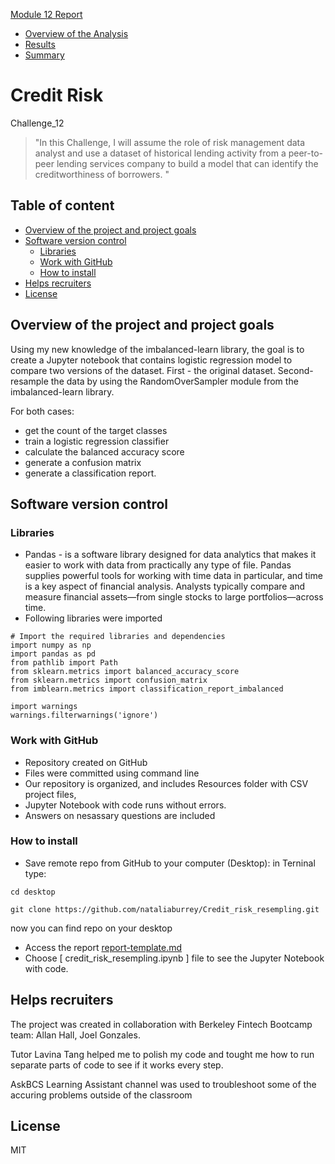 [Module 12 Report](https://github.com/nataliaburrey/Credit_risk_resempling/blob/main/report-template.md)
- [Overview of the Analysis](https://github.com/nataliaburrey/Credit_risk_resempling/blob/main/report-template.md#overview-of-the-analysis)
- [Results](https://github.com/nataliaburrey/Credit_risk_resempling/blob/main/report-template.md#results)
- [Summary](https://github.com/nataliaburrey/Credit_risk_resempling/blob/main/report-template.md#summary)



# Credit Risk

Challenge_12

> "In this Challenge, I will assume the role of risk management data analyst and use a dataset of historical lending activity from a peer-to-peer lending services company to build a model that can identify the creditworthiness of borrowers.
"


## Table of content
- [Overview of the project and project goals](https://github.com/nataliaburrey/Credit_risk_resempling/blob/main/README.md#overview-of-the-project-and-project-goals) 
- [Software version control](https://github.com/nataliaburrey/Credit_risk_resempling/blob/main/README.md#software-version-control)
    - [Libraries](https://github.com/nataliaburrey/Credit_risk_resempling/blob/main/README.md#libraries)
    - [Work with GitHub](https://github.com/nataliaburrey/Credit_risk_resempling/blob/main/README.md#work-with-github)
    - [How to install](https://github.com/nataliaburrey/Credit_risk_resempling/blob/main/README.md#how-to-install)
- [Helps recruiters](https://github.com/nataliaburrey/Credit_risk_resempling/blob/main/README.md#helps-recruiters)
- [License](https://github.com/nataliaburrey/Credit_risk_resempling/blob/main/README.md#license)




## Overview of the project and project goals

Using my new knowledge of the imbalanced-learn library, the goal is to create a Jupyter notebook that  contains logistic regression model to compare two versions of the dataset. First - the original dataset. Second- resample the data by using the RandomOverSampler module from the imbalanced-learn library.

For both cases:
- get the count of the target classes
- train a logistic regression classifier
- calculate the balanced accuracy score
- generate a confusion matrix
- generate a classification report.




## Software version control


### Libraries 
*  Pandas - is a software library designed for data analytics that makes it easier to work with data from practically any type of file. Pandas supplies powerful tools for working with time data in particular, and time is a key aspect of financial analysis. Analysts typically compare and measure financial assets—from single stocks to large portfolios—across time.
* Following libraries were imported

```
# Import the required libraries and dependencies
import numpy as np
import pandas as pd
from pathlib import Path
from sklearn.metrics import balanced_accuracy_score
from sklearn.metrics import confusion_matrix
from imblearn.metrics import classification_report_imbalanced

import warnings
warnings.filterwarnings('ignore')
```


 
### Work with GitHub
* Repository created on GitHub
* Files were  committed using command line
* Our repository is organized, and includes Resources folder with CSV  project files, 
* Jupyter Notebook with code runs without errors.
* Answers on nesassary questions are included

### How to install

* Save remote repo from GitHub to your computer (Desktop): in Terninal type:

```
cd desktop

git clone https://github.com/nataliaburrey/Credit_risk_resempling.git
```

now you can find repo on your desktop


* Access the report [report-template.md](https://github.com/nataliaburrey/Credit_risk_resempling/blob/main/report-template.md)
* Choose [ credit_risk_resempling.ipynb ] file to see the Jupyter Notebook with code.


## Helps recruiters

The project was created in collaboration with Berkeley Fintech Bootcamp team: Allan Hall, Joel Gonzales.

Tutor Lavina Tang helped me to polish my code and tought me how to run separate parts of code to see if it works every step.

AskBCS Learning Assistant channel was used to troubleshoot some of the accuring problems outside of the classroom



## License

MIT
